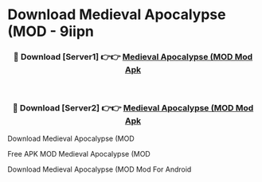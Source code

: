 # Download Medieval Apocalypse (MOD - 9iipn



<div align="center">
<h3>🔴 Download [Server1] 👉👉 <a href="https://momento.my/?title=Medieval_Apocalypse_(MOD">Medieval Apocalypse (MOD Mod Apk</a></h3><br>

<h3>🔴 Download [Server2] 👉👉 <a href="https://momento.my/?title=Medieval_Apocalypse_(MOD">Medieval Apocalypse (MOD Mod Apk</a></h3>
</div>



Download Medieval Apocalypse (MOD 

Free APK MOD Medieval Apocalypse (MOD 

Download Medieval Apocalypse (MOD Mod For Android
